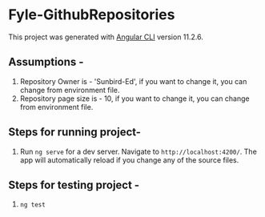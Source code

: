 # Fyle-GithubRepositories

This project was generated with [Angular CLI](https://github.com/angular/angular-cli) version 11.2.6.

## Assumptions -
1. Repository Owner is - 'Sunbird-Ed', if you want to change it, you can change from environment file.
2. Repository page size is - 10, if you want to change it, you can change from environment file.

## Steps for running project-

1. Run `ng serve` for a dev server. Navigate to `http://localhost:4200/`. The app will automatically reload if you change any of the source files.

## Steps for testing project -
1. `ng test`
